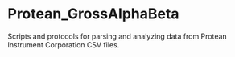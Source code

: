 # Protean_GrossAlphaBeta
Scripts and protocols for parsing and analyzing data from Protean Instrument Corporation CSV files.
